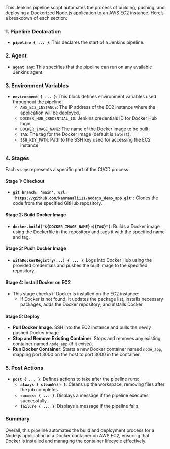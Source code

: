 This Jenkins pipeline script automates the process of building, pushing, and deploying a Dockerized Node.js application to an AWS EC2 instance. Here’s a breakdown of each section:

### 1. Pipeline Declaration
- **`pipeline { ... }`**: This declares the start of a Jenkins pipeline.

### 2. Agent
- **`agent any`**: This specifies that the pipeline can run on any available Jenkins agent.

### 3. Environment Variables
- **`environment { ... }`**: This block defines environment variables used throughout the pipeline:
  - `AWS_EC2_INSTANCE`: The IP address of the EC2 instance where the application will be deployed.
  - `DOCKER_HUB_CREDENTIAL_ID`: Jenkins credentials ID for Docker Hub login.
  - `DOCKER_IMAGE_NAME`: The name of the Docker image to be built.
  - `TAG`: The tag for the Docker image (default is `latest`).
  - `SSH_KEY_PATH`: Path to the SSH key used for accessing the EC2 instance.

### 4. Stages
Each `stage` represents a specific part of the CI/CD process:

#### Stage 1: Checkout
- **`git branch: 'main', url: 'https://github.com/kamranali111/nodejs_demo_app.git'`**: Clones the code from the specified GitHub repository.

#### Stage 2: Build Docker Image
- **`docker.build("${DOCKER_IMAGE_NAME}:${TAG}")`**: Builds a Docker image using the Dockerfile in the repository and tags it with the specified name and tag.

#### Stage 3: Push Docker Image
- **`withDockerRegistry(...) { ... }`**: Logs into Docker Hub using the provided credentials and pushes the built image to the specified repository.

#### Stage 4: Install Docker on EC2
- This stage checks if Docker is installed on the EC2 instance:
  - If Docker is not found, it updates the package list, installs necessary packages, adds the Docker repository, and installs Docker.

#### Stage 5: Deploy
- **Pull Docker Image**: SSH into the EC2 instance and pulls the newly pushed Docker image.
- **Stop and Remove Existing Container**: Stops and removes any existing container named `node_app` (if it exists).
- **Run Docker Container**: Starts a new Docker container named `node_app`, mapping port 3000 on the host to port 3000 in the container.

### 5. Post Actions
- **`post { ... }`**: Defines actions to take after the pipeline runs:
  - **`always { cleanWs() }`**: Cleans up the workspace, removing files after the job completes.
  - **`success { ... }`**: Displays a message if the pipeline executes successfully.
  - **`failure { ... }`**: Displays a message if the pipeline fails.

### Summary
Overall, this pipeline automates the build and deployment process for a Node.js application in a Docker container on AWS EC2, ensuring that Docker is installed and managing the container lifecycle effectively.
